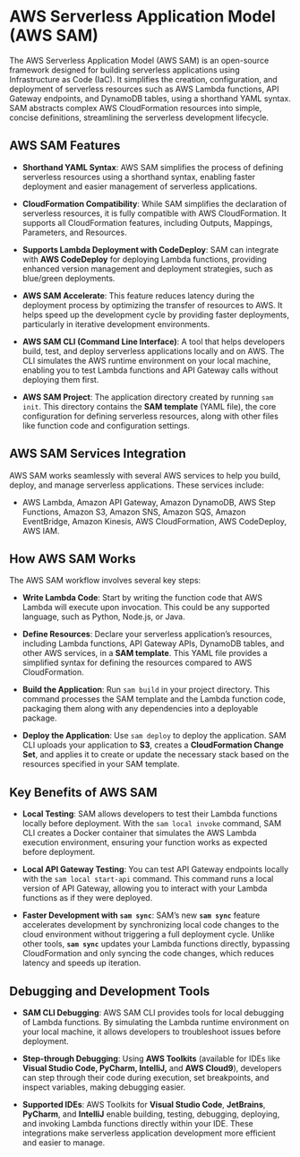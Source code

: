 # AWS Serverless Application Model (AWS SAM)

The AWS Serverless Application Model (AWS SAM) is an open-source framework designed for building serverless applications using Infrastructure as Code (IaC). It simplifies the creation, configuration, and deployment of serverless resources such as AWS Lambda functions, API Gateway endpoints, and DynamoDB tables, using a shorthand YAML syntax. SAM abstracts complex AWS CloudFormation resources into simple, concise definitions, streamlining the serverless development lifecycle.

## AWS SAM Features

- **Shorthand YAML Syntax**: AWS SAM simplifies the process of defining serverless resources using a shorthand syntax, enabling faster deployment and easier management of serverless applications.

- **CloudFormation Compatibility**: While SAM simplifies the declaration of serverless resources, it is fully compatible with AWS CloudFormation. It supports all CloudFormation features, including Outputs, Mappings, Parameters, and Resources.

- **Supports Lambda Deployment with CodeDeploy**: SAM can integrate with **AWS CodeDeploy** for deploying Lambda functions, providing enhanced version management and deployment strategies, such as blue/green deployments.

- **AWS SAM Accelerate**: This feature reduces latency during the deployment process by optimizing the transfer of resources to AWS. It helps speed up the development cycle by providing faster deployments, particularly in iterative development environments.

- **AWS SAM CLI (Command Line Interface)**: A tool that helps developers build, test, and deploy serverless applications locally and on AWS. The CLI simulates the AWS runtime environment on your local machine, enabling you to test Lambda functions and API Gateway calls without deploying them first.

- **AWS SAM Project**: The application directory created by running `sam init`. This directory contains the **SAM template** (YAML file), the core configuration for defining serverless resources, along with other files like function code and configuration settings.

## AWS SAM Services Integration

AWS SAM works seamlessly with several AWS services to help you build, deploy, and manage serverless applications. These services include:
- AWS Lambda, Amazon API Gateway, Amazon DynamoDB, AWS Step Functions, Amazon S3, Amazon SNS, Amazon SQS, Amazon EventBridge, Amazon Kinesis, AWS CloudFormation, AWS CodeDeploy, AWS IAM.

## How AWS SAM Works

The AWS SAM workflow involves several key steps:

- **Write Lambda Code**: Start by writing the function code that AWS Lambda will execute upon invocation. This could be any supported language, such as Python, Node.js, or Java.

- **Define Resources**: Declare your serverless application’s resources, including Lambda functions, API Gateway APIs, DynamoDB tables, and other AWS services, in a **SAM template**. This YAML file provides a simplified syntax for defining the resources compared to AWS CloudFormation.

- **Build the Application**: Run `sam build` in your project directory. This command processes the SAM template and the Lambda function code, packaging them along with any dependencies into a deployable package.

- **Deploy the Application**: Use `sam deploy` to deploy the application. SAM CLI uploads your application to **S3**, creates a **CloudFormation Change Set**, and applies it to create or update the necessary stack based on the resources specified in your SAM template.

## Key Benefits of AWS SAM

- **Local Testing**: SAM allows developers to test their Lambda functions locally before deployment. With the `sam local invoke` command, SAM CLI creates a Docker container that simulates the AWS Lambda execution environment, ensuring your function works as expected before deployment.

- **Local API Gateway Testing**: You can test API Gateway endpoints locally with the `sam local start-api` command. This command runs a local version of API Gateway, allowing you to interact with your Lambda functions as if they were deployed.

- **Faster Development with `sam sync`**: SAM’s new **`sam sync`** feature accelerates development by synchronizing local code changes to the cloud environment without triggering a full deployment cycle. Unlike other tools, **`sam sync`** updates your Lambda functions directly, bypassing CloudFormation and only syncing the code changes, which reduces latency and speeds up iteration.

## Debugging and Development Tools

- **SAM CLI Debugging**: AWS SAM CLI provides tools for local debugging of Lambda functions. By simulating the Lambda runtime environment on your local machine, it allows developers to troubleshoot issues before deployment.

- **Step-through Debugging**: Using **AWS Toolkits** (available for IDEs like **Visual Studio Code, PyCharm, IntelliJ,** and **AWS Cloud9**), developers can step through their code during execution, set breakpoints, and inspect variables, making debugging easier.

- **Supported IDEs**: AWS Toolkits for **Visual Studio Code**, **JetBrains**, **PyCharm**, and **IntelliJ** enable building, testing, debugging, deploying, and invoking Lambda functions directly within your IDE. These integrations make serverless application development more efficient and easier to manage.


